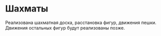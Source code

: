 # Шахматы
Реализована шахматная доска, расстановка фигур, движения пешки. Движения остальных фигур будут реализованы позже.
